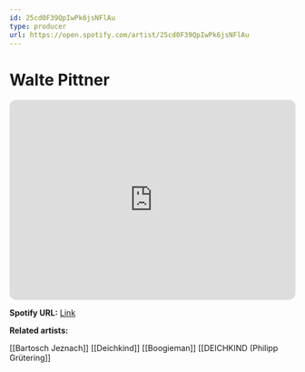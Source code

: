 ```yaml
---
id: 25cd0F39QpIwPk6jsNFlAu
type: producer
url: https://open.spotify.com/artist/25cd0F39QpIwPk6jsNFlAu
---
```

# Walte Pittner

<iframe style="border-radius:12px" src="https://open.spotify.com/embed/artist/25cd0F39QpIwPk6jsNFlAu" width="100%" height="352" frameBorder="0" allowfullscreen="" allow="autoplay; clipboard-write; encrypted-media; fullscreen; picture-in-picture" loading="lazy"></iframe>

**Spotify URL:** [Link](https://open.spotify.com/artist/25cd0F39QpIwPk6jsNFlAu)

**Related artists:**

[[Bartosch Jeznach]]
[[Deichkind]]
[[Boogieman]]
[[DEICHKIND (Philipp Grütering]]
